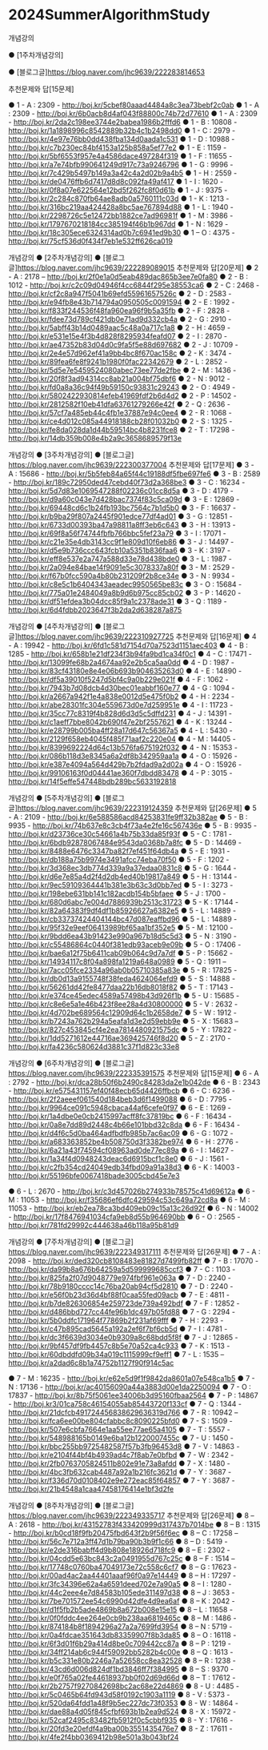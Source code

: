 # 2024SummerAlgorithmStudy

개념강의


● [1주차개념강의]


● [블로그글]https://blog.naver.com/jhc9639/222283814653


추천문제와 답[15문제]

● 1 - A : 2309 - http://boj.kr/5cbef80aaad4484a8c3ea73bebf2c0ab
● 1 - A : 2309 - http://boj.kr/6b0acb8d4af043f88800c74b72d77610
● 1 - A : 2309 - http://boj.kr/2da2c198ee3744e2babea1986b2fffd6
● 1 - B : 10808 - http://boj.kr/1a1898996c8542889b32b4c1b2498dd0
● 1 - C : 2979 - http://boj.kr/4e97e76bb0dd438fba134d0aada1c531
● 1 - D : 10988 - http://boj.kr/c7b230ec84bf4153a125b858a5ef77e2
● 1 - E : 1159 - http://boj.kr/5bf6553f957e4a4586dace497284f319
● 1 - F : 11655 - http://boj.kr/a7e74bfb990641249d917c73a9246796
● 1 - G : 9996 - http://boj.kr/7c429b5497b149a3a42c4a2d02b9a4b5
● 1 - H : 2559 - http://boj.kr/de0476ffb6d7417d8d8c092fa49af417
● 1 - I : 1620 - http://boj.kr/0f8a07e622564e12bd5f262fc8f0d61b
● 1 - J : 9375 - http://boj.kr/2c284c870fb64ae8adb0a5760111c03d
● 1 - K : 1213 - http://boj.kr/316bc219aa424428a8bc5ae767894d88
● 1 - L : 1940 - http://boj.kr/2298726c5e12472bb1882ce7ad96981f
● 1 - M : 3986 - http://boj.kr/1797670218184cc385194f46b1b967dd
● 1 - N : 1629 - http://boj.kr/18c305ece6324314ad0b7c6941ed9b30
● 1 – O : 4375 - http://boj.kr/75cf536d0f434f7eb1e532ff626ca019

개념강의
● [2주차개념강의]
● [블로그글]https://blog.naver.com/jhc9639/222289089015
추천문제와 답[20문제]
● 2 - A : 2178 – http://boj.kr/2f0e1a0d5eab489dac865b3ee7e0fa80
● 2 - B : 1012 - http://boj.kr/c2c09d04946f4cc6844f295e38553ca6
● 2 - C : 2468 - http://boj.kr/cf2c8a947f5041b69efd55961657526c
● 2 - D : 2583 - http://boj.kr/e94fb8e43b714794a0950505c0091594
● 2 - E : 1992 - http://boj.kr/f833f244536f48fa960ea96f9b5a35fb
● 2 - F : 2828 - http://boj.kr/fdee73d789cf421db0e71ad9d332cb4a
● 2 - G : 2910 - http://boj.kr/5abff43b14d0489aac5c48a0a717c1a8
● 2 - H : 4659 - http://boj.kr/e531e15e4f3b4d828f8295934feafd07
● 2 - I : 2870 - http://boj.kr/ae47352b83d04d0c9fa5f5e88d697682
● 2 - J : 10709 - http://boj.kr/2e4e57d962ef41a9bb4bc8f670ac158c
● 2 - K : 3474 - http://boj.kr/89fea6fe8f9241b1980f0fac22342679
● 2 - L : 2852 - http://boj.kr/5d5e7e5459524080abec73ee77de2fbe
● 2 - M : 1436 - http://boj.kr/20f8f3ad94314cc8ab21a004bf75dbf6
● 2 - N : 9012 - http://boj.kr/fd0a8a36c94f49b59150c93831c29243
● 2 - O : 4949 -http://boj.kr/5802422930814efeb41969fdf2b6d4d2
● 2 - P : 14502 - http://boj.kr/2812582f10eb41dfa63761279266e42f
● 2 - Q : 2636 - http://boj.kr/57cf7a485eb44c4fb1e37887e94c0ee4
● 2 - R : 1068 - http://boj.kr/ce4d012c085a44918188cb28f01032b0
● 2 - S : 1325 - http://boj.kr/fe8da028da1d44b59514bc4b8231fce8
● 2 - T : 17298 - http://boj.kr/14db359b008e4b2a9c3658689579f13e

개념강의
● [3주차개념강의]
● [블로그글] https://blog.naver.com/jhc9639/222300377004
추천문제와 답[17문제]
● 3 - A : 15686 - http://boj.kr/5b5feb84a65f44c19188df5fbe697fe6
● 3 - B : 2589 - http://boj.kr/189c72950ded47cebd40f73d2a368be3
● 3 - C : 16234 - http://boj.kr/5d7d83e1069547288f02236c01cc8d5a
● 3 - D : 4179 - http://boj.kr/d9a60c043e7d428bac7374f83c5ca09d
● 3 - E : 12869 - http://boj.kr/69448cd6c1b24fb193bc7564c7b1d5b0
● 3 - F : 16637 - http://boj.kr/b9ba29f807a2445f901edce77df4ad01
● 3 - G : 12851 - http://boj.kr/6733d00393ba47a98811a8ff3eb6c643
● 3 - H : 13913 - http://boj.kr/69f8a56f74744fbfb766bbc5fef23a79
● 3 - I : 17071 - http://boj.kr/c21e35e4db3143cc9f1e809d10f6eb86
● 3 - J : 14497 - http://boj.kr/d5e9b736ccc643fcb10a5351b836faa6
● 3 - K : 3197 - http://boj.kr/eff8e537e2a747a588d33e78d438bde0
● 3 - L : 1987 - http://boj.kr/2a094e84bae14f9091e5c3078337a80f
● 3 - M : 2529 - http://boj.kr/f67b0fcc590a4b80b231209f2b8ce34e
● 3 - N : 9934 - http://boj.kr/c8e5c1b6404343aeadec9950565be83c
● 3 - O : 15684 - http://boj.kr/775a01e2484049a8b9d6b975cc85cb02
● 3 - P : 14620 - http://boj.kr/df51efdea3b04dcc85f9a1c2378ade31
● 3 - Q : 1189 - http://boj.kr/6d4fdbb2023647f3b2da2d638287a875

개념강의
● [4주차개념강의]
● [블로그글]https://blog.naver.com/jhc9639/222310927725
추천문제와 답[16문제]
● 4 - A : 19942 - http://boj.kr/6fd1c581d7154d70a7523d1151aec403
● 4 - B : 1285 - http://boj.kr/658b1e21df234f3b94fa9bd1ca34f0c1
● 4 - C : 17471 - http://boj.kr/13099fe68b2a4674aa92e2b5ca5aa0dd
● 4 - D : 1987 - http://boj.kr/83cf43180e8e4e06b693b904635263d0
● 4 - E : 14890 - http://boj.kr/df5a39010f5247d5bf4c9a0b229e021f
● 4 - F : 1062 - http://boj.kr/7943b7d08dcb4d30bec01eabbf160e77
● 4 - G : 1094 - http://boj.kr/a2667a942f1e4a838e0012d5e475f0b2
● 4 - H : 2234 - http://boj.kr/abe28301fc304e559673d0e7d259951e
● 4 - I : 11723 - http://boj.kr/35cc77c8319f4b828d6d3d5c5dffd231
● 4 - J : 14391 - http://boj.kr/c1aeff7bbe8042b690f47e2bf2557621
● 4 - K : 13244 - http://boj.kr/e28799b005ba4ff28a17d647c56367a5
● 4 - L : 5430 - http://boj.kr/2129f658eb4045f485f71aaf2c220e04
● 4 - M : 14405 - http://boj.kr/8399692224d64c13b576fa675192f032
● 4 - N : 15353 - http://boj.kr/086b118d3e8345a6a2df8b342959aa1a
● 4 - O : 15926 - http://boj.kr/e387e4094a564d429b7b2fdad9a2d02a
● 4 - O : 15926 - http://boj.kr/99106163f0d04441ae360f7dbdd83478
● 4 - P : 3015 - http://boj.kr/14f5effe547448bdb289bc5633192818

개념강의
● [5주차개념강의]
● [블로그글]https://blog.naver.com/jhc9639/222319124359
추천문제와 답[26문제]
● 5 - A : 2109 - http://boj.kr/6e588586acd84253831fe9ff32b382ae
● 5 - B : 9935 - http://boj.kr/74b637e8c3cb4f73a4e2fe16c567436e
● 5 - B : 9935 - http://boj.kr/d23736ce30c54661a4b75b33da85f93f
● 5 - C : 1781 - http://boj.kr/6bdb92878067484e9543da0368b7a8fc
● 5 - D : 14469 - http://boj.kr/8488e6476c3347ba82f7ef451f64db4a
● 5 - E : 1931 - http://boj.kr/db188a75b9974e3491afcc74eba70f50
● 5 - F : 1202 - http://boj.kr/3d368ec3db774d339a9a37edaa0831c8
● 5 - G : 1644 - http://boj.kr/d6e7e85a4d2f4d2db4ed40b19817a849
● 5 - H : 13144 - http://boj.kr/9ec59109364441b381e3b63c3d0bb7ed
● 5 - I : 3273 - http://boj.kr/198ebe631bb141c182acdb154b5bfaee
● 5 - J : 1700 - http://boj.kr/680d6abc7e004d7886939b2513c31723
● 5 - K : 17144 - http://boj.kr/82a64383f9df4df1b85926627a6382e5
● 5 - L : 14889 - http://boj.kr/cb33737424404144bc47d087eaffbd96
● 5 - L : 14889 - http://boj.kr/95f32e9eef06413989bf65aa1bf352e5
● 5 - M : 12100 - http://boj.kr/9bdd6ea43b91423e990a967b18d5c5d3
● 5 - N : 3190 - http://boj.kr/c55486864c0440f381edb93aceb9e09b
● 5 - O : 17406 - http://boj.kr/bae6a12f75b6411cab09b064c9d7a7df
● 5 - P : 15662 - http://boj.kr/14934117c8f04a898fa1219a648a0989
● 5 - Q : 1911 – http://boj.kr/7acc05fce2334a96ab0b05710385a83e
● 5 - R : 17825 - http://boj.kr/db0d13a9155748f38feda4624064efd9
● 5 - S : 14888 - http://boj.kr/56261dd42fe8477daa22b16db8018f82
● 5 - T : 17143 - http://boj.kr/e374ce45edec4589a57498b43d926f1b
● 5 - U : 15685 - http://boj.kr/c8e6e5a1e46b423f8ee28a4d30800000
● 5 - V : 2632 - http://boj.kr/4d702be689564c12909d64c1b2658de7
● 5 - W : 1912 - http://boj.kr/b7243a762b294a5eafa1d3e2d59ebb9e
● 5 - X : 15683 – http://boj.kr/827c453845cf4e2ea7814480921575dc
● 5 - Y : 17822 - http://boj.kr/1dd5271612e44716ae369425746f8d20
● 5 - Z : 2170 - http://boj.kr/fa4236c580624d3881c37f1d823c33e8

개념강의
● [6주차개념강의]
● [블로그글] https://blog.naver.com/jhc9639/222335391575
추천문제와 답[15문제]
● 6 - A : 2792 - http://boj.kr/dca28b50f6b2490c84283da2e1b042de
● 6 - B : 2343 - http://boj.kr/e575431157ef40f48ecb65d4426ffbcb
● 6 - C : 6236 - http://boj.kr/2f2aeeef061540d184beb3d6f1499088
● 6 - D : 7795 - http://boj.kr/9964ce091c5948cbaca44af6cefe0f97
● 6 - E : 1269 - http://boj.kr/1a4dbe0e0cb2415997acff8fc37819bc
● 6 - F : 16434 - http://boj.kr/0a8e7dd89d2448c4b66e101bbd32c8da
● 6 - F : 16434 - http://boj.kr/d4f6c5d0ba464adfbdfb985b7ac6ac09
● 6 - G : 1072 - http://boj.kr/a683363852be4b508750d3f3382be974
● 6 - H : 2776 - http://boj.kr/6a21a43f74594cf08963ad0de77ec89a
● 6 - I : 14627 - http://boj.kr/1a34f4d0948243deac6d6915bcf1c8e0
● 6 - J : 1561 - http://boj.kr/c2fb354cd24049edb34fbd09a91a38d3
● 6 - K : 14003 - http://boj.kr/55196bfe0067418bade3005cbd45e7e3

● 6 - L : 2670 - http://boj.kr/c3d457026b274933b78575c41d69612a
● 6 - M : 11053 - http://boj.kr/f35686ef6dfc429594c53c649a72cd8a
● 6 - M : 11053 - http://boj.kr/eb2ea78ca3bd409eb09c15a13c26d92f
● 6 - N : 14002 - http://boj.kr/17f8476941034cfa9eb8d55b964690bb
● 6 - O : 2565 - http://boj.kr/781fd29992c444638a46b118a95b81d9

개념강의
● [7주차개념강의]
● [블로그글] https://blog.naver.com/jhc9639/222349317111
추천문제와 답[26문제]
● 7 - A : 2098 - http://boj.kr/ded320cb8108483e81827d7499fb82ff
● 7 - B : 17070 - http://boj.kr/da99b8a676b64259a5d599999685ccf3
● 7 - C : 1103 - http://boj.kr/825fa2f07d9048779e974fbf961e063a
● 7 - D : 2240 - http://boj.kr/78b9180cccc14c76ba20ab94cf5d2810
● 7 - D : 2240 - http://boj.kr/e56f0b23d36d4bf88f0caa55fed09acb
● 7 - E : 4811 - http://boj.kr/b7de826306854e259723de739a492bdf
● 7 - F : 12852 - http://boj.kr/d486bbd727cc44fe96b1dc497b05fd88
● 7 - G : 2294 - http://boj.kr/5b0ddfc171964f77869b2f231af69fff
● 7 - H : 2293 - http://boj.kr/c47b895cad5645a192a2ef6f7bf6cb5d
● 7 - I : 4781 - http://boj.kr/dc3f6639d3034e0b9309a8c68bdd5f8f
● 7 - J : 12865 - http://boj.kr/9bf457df9fb4457c8b5e70a52ca4c933
● 7 - K : 1513 - http://boj.kr/60dbddfd09b34a019c1115999cf9eff1
● 7 - L : 1535 – http://boj.kr/a2dad6c8b1a74752b1127f90f914c5ac

● 7 - M : 16235 - http://boj.kr/e62e5d9f1f9842da8601a07e548ca1b5
● 7 - N : 17136 - http://boj.kr/ac40156090a44a3883d00e1da2250094
● 7 - O : 17837 - http://boj.kr/8b75f5061ee34006b3d95160fbaa2564
● 7 - P : 14867 - http://boj.kr3/01ca758c46154055ab85443720f133cf
● 7 - Q : 1344 - http://boj.kr/21dcfcb491724456838629636319d766
● 7 - R : 10942 – http://boj.kr/fca6ee00be804cfabbc8c8090225bfd0
● 7 - S : 1509 - http://boj.kr/507e6cbfa7664e1aa55ee77ae65a4105
● 7 - T : 5557 - http://boj.kr/548988165b0149e6ba12b1220007455c
● 7 - U : 1450 - http://boj.kr/bbc255bb9725482587f57b3fb96453d8
● 7 - V : 14863 - http://boj.kr/e2104f44bf4b4939ad4c7f8ab7e0bfbd
● 7 - W : 2342 - http://boj.kr/2fb0763705824511b802e91e73a8afdd
● 7 - X : 1480 - http://boj.kr/4bc3fb632cab4487a92a1b216fc3621d
● 7 - Y : 3687 - http://boj.kr/f336d70d0108402e9e272eac85f64857
● 7 - Y : 3687 - http://boj.kr/21b4548a1caa47458176414e1bf3d2fe

개념강의
● [8주차개념강의]
● [블로그글] https://blog.naver.com/jhc9639/222349335717
추천문제와 답[26문제]
● 8 – A : 2618 - http://boj.kr/43152783f433420999d317437b7014be
● 8 – B : 1315 - http://boj.kr/b0cd18f9fb20475fbd643f2b9f56f6ec
● 8 – C : 17258 – http://boj.kr/56c7e712a3ff47d1b79ba90b3b9f1c66
● 8 – D : 5419 - http://boj.kr/e2de316babff4d9b808e18926d718fc9
● 8 – E : 2302 - http://boj.kr/04cdd5e63bc843c2a0491955d767c25c
● 8 – F : 1514 – http://boj.kr/17748c0760ba47049173e72c558c6cf7
● 8 – G : 17623 - http://boj.kr/00ad4ac2aa44401aaaf96f0a97e14449
● 8 – H : 17297 - http://boj.kr/3fc34396e62a4a6591deed702e7a90a5
● 8 – I : 1280 - http://boj.kr/44c2eee4e7d84583b105ede311497d38
● 8 – J : 3653 - http://boj.kr/7be701572ee54c6990d42dfe4d9ea6af
● 8 – K : 2042 - http://boj.kr/d1f5fb2b5ade4869b8a672b008e15e15
● 8 – L : 11658 - http://boj.kr/0f0fddc4ee264e0cb9b238aa6819465c
● 8 – M : 1486 - http://boj.kr/874184b8f1894296a27a2a7699fd3954
● 8 – N : 5719 - http://boj.kr/0a4fdcae351643db83359907f8b3da85
● 8 – O : 16118 - http://boj.kr/6f3d01f6b29a414d8be0c709442cc87a
● 8 – P : 1219 - http://boj.kr/34ff214ab6c944f59092bb5282b4c00e
● 8 – Q : 1613 - http://boj.kr/b5c331e80b2246a7a52658cc8ea32528
● 8 – R : 1238 - http://boj.kr/43cd6d006d824df1bd3846ff7f384995
● 8 – S : 9370 - http://boj.kr/e0f765a02fe44618937bb0f02d69d66d
● 8 – T : 17612 - http://boj.kr/2b2757f9270842698bc2ac68e22d4869
● 8 - U : 4485 - http://boj.kr/5c0465b64fd943d58f0192c1903a1119
● 8 - V : 5373 - http://boj.kr/520da64fdd1a48f9b5ec227dc73f0353
● 8 - W : 14864 - http://boj.kr/dae88a4d05f845cfbf693b1b2ea9d524
● 8 - X : 15972 - http://boj.kr/52caf2495c83482fb5912f0c5cbbf935
● 8 - Y : 17616 - http://boj.kr/20fd3e20efdf4a9ba00b3551435476e7
● 8 - Z : 17611 - http://boj.kr/4fe2f4bb0369412b98e501a3b043bf24
